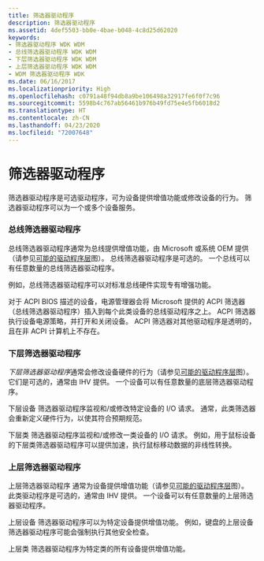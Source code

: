 ```yaml
---
title: 筛选器驱动程序
description: 筛选器驱动程序
ms.assetid: 4def5503-bb0e-4bae-b048-4c8d25d62020
keywords:
- 筛选器驱动程序 WDK WDM
- 总线筛选器驱动程序 WDK WDM
- 下层筛选器驱动程序 WDK WDM
- 上层筛选器驱动程序 WDK WDM
- WDM 筛选器驱动程序 WDK
ms.date: 06/16/2017
ms.localizationpriority: High
ms.openlocfilehash: c0791a48f94db8a9be106498a32917fe6f0f7c96
ms.sourcegitcommit: 5598b4c767ab56461b976b49fd75e4e5fb6018d2
ms.translationtype: HT
ms.contentlocale: zh-CN
ms.lasthandoff: 04/23/2020
ms.locfileid: "72007648"
---
```

# <a name="filter-drivers"></a>筛选器驱动程序





筛选器驱动程序是可选驱动程序，可为设备提供增值功能或修改设备的行为。 筛选器驱动程序可以为一个或多个设备服务。

### <a name="bus-filter-drivers"></a><a href="" id="ddk-bus-filter-drivers-kg"></a>总线筛选器驱动程序

 总线筛选器驱动程序通常为总线提供增值功能，由 Microsoft 或系统 OEM 提供（请参见[可能的驱动程序层](types-of-wdm-drivers.md#possible-driver-layers)图）。 总线筛选器驱动程序是可选的。 一个总线可以有任意数量的总线筛选器驱动程序。

例如，总线筛选器驱动程序可以对标准总线硬件实现专有增强功能。

对于 ACPI BIOS 描述的设备，电源管理器会将 Microsoft 提供的 ACPI 筛选器  （总线筛选器驱动程序）插入到每个此类设备的总线驱动程序之上。 ACPI 筛选器执行设备电源策略，并打开和关闭设备。 ACPI 筛选器对其他驱动程序是透明的，且在非 ACPI 计算机上不存在。

### <a name="lower-level-filter-drivers"></a><a href="" id="ddk-lower-level-filter-drivers-kg"></a>下层筛选器驱动程序

*下层筛选器驱动程序*通常会修改设备硬件的行为（请参见[可能的驱动程序层](types-of-wdm-drivers.md#possible-driver-layers)图）。 它们是可选的，通常由 IHV 提供。 一个设备可以有任意数量的底层筛选器驱动程序。

下层设备  筛选器驱动程序监视和/或修改特定设备的 I/O 请求。 通常，此类筛选器会重新定义硬件行为，以使其符合预期规范。

下层类  筛选器驱动程序监视和/或修改一类设备的 I/O 请求。 例如，用于鼠标设备的下层类筛选器驱动程序可以提供加速，执行鼠标移动数据的非线性转换。

### <a name="upper-level-filter-drivers"></a><a href="" id="ddk-upper-level-filter-drivers-kg"></a>上层筛选器驱动程序

上层筛选器驱动程序  通常为设备提供增值功能（请参见[可能的驱动程序层](types-of-wdm-drivers.md#possible-driver-layers)图）。 此类驱动程序是可选的，通常由 IHV 提供。 一个设备可以有任意数量的上层筛选器驱动程序。

上层设备  筛选器驱动程序可以为特定设备提供增值功能。 例如，键盘的上层设备筛选器驱动程序可能会强制执行其他安全检查。

上层类  筛选器驱动程序为特定类的所有设备提供增值功能。

 

 




